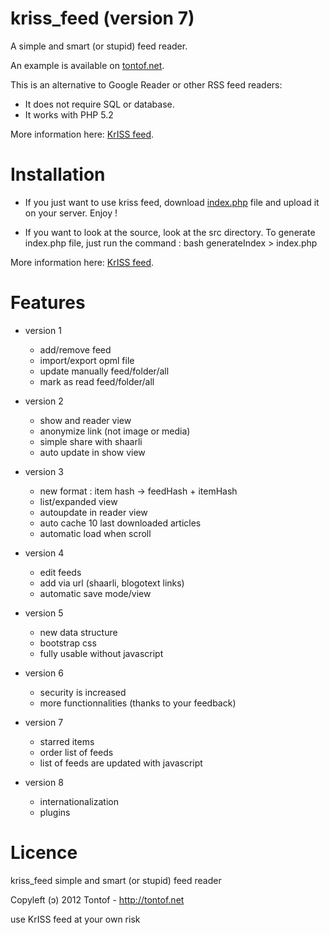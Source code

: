 kriss_feed (version 7)
======================

A simple and smart (or stupid) feed reader.

An example is available on [tontof.net](http://tontof.net/feed).

This is an alternative to Google Reader or other RSS feed readers:
- It does not require SQL or database.
- It works with PHP 5.2

More information here: [KrISS feed](http://tontof.net/kriss/feed).

Installation
============
* If you just want to use kriss feed, download [index.php](https://raw.github.com/tontof/kriss_feed/master/index.php) file and upload it
on your server. Enjoy !

* If you want to look at the source, look at the src directory.
To generate index.php file, just run the command :
bash generateIndex > index.php

More information here: [KrISS feed](http://tontof.net/kriss/feed).

Features
========
* version 1
  * add/remove feed
  * import/export opml file
  * update manually feed/folder/all
  * mark as read feed/folder/all

* version 2
  * show and reader view
  * anonymize link (not image or media)
  * simple share with shaarli
  * auto update in show view

* version 3
  * new format : item hash -> feedHash + itemHash
  * list/expanded view
  * autoupdate in reader view
  * auto cache 10 last downloaded articles
  * automatic load when scroll

* version 4
  * edit feeds
  * add via url (shaarli, blogotext links)
  * automatic save mode/view

* version 5
  * new data structure
  * bootstrap css
  * fully usable without javascript

* version 6
  * security is increased
  * more functionnalities (thanks to your feedback)

* version 7
  * starred items
  * order list of feeds
  * list of feeds are updated with javascript

* version 8
  * internationalization
  * plugins

Licence
=======
kriss_feed simple and smart (or stupid) feed reader

Copyleft (ɔ) 2012 Tontof - http://tontof.net

use KrISS feed at your own risk

